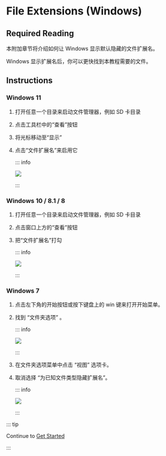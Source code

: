 # File Extensions (Windows)

## Required Reading

本附加章节将介绍如何让 Windows 显示默认隐藏的文件扩展名。

Windows 显示扩展名后，你可以更快找到本教程需要的文件。

## Instructions

### Windows 11

1. 打开任意一个目录来启动文件管理器，例如 SD 卡目录
2. 点击工具栏中的“查看”按钮
3. 将光标移动至“显示”
4. 点击“文件扩展名”来启用它

   ::: info

   ![](/images/screenshots/windows-11-file-extensions.png)

   :::

### Windows 10 / 8.1 / 8

1. 打开任意一个目录来启动文件管理器，例如 SD 卡目录
2. 点击窗口上方的“查看”按钮
3. 把“文件扩展名”打勾

   ::: info

   ![](/images/screenshots/windows-10-file-extensions.png)

   :::

### Windows 7

1. 点击左下角的开始按钮或按下键盘上的 win 键来打开开始菜单。

2. 找到 “文件夹选项” 。

   ::: info

   ![](/images/screenshots/windows-7-folder-options-start-menu.png)

   :::

3. 在文件夹选项菜单中点击 “视图” 选项卡。

4. 取消选择 “为已知文件类型隐藏扩展名”。

   ::: info

   ![](/images/screenshots/windows-7-folder-options.png)

   :::

::: tip

Continue to [Get Started](get-started)

:::
